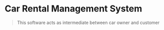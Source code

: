 # Car Rental Management System

> This  software acts as intermediate between car owner and customer



